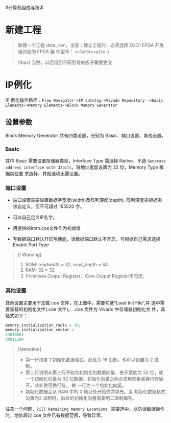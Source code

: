 
#计算机组成与技术 
# 新建工程
>新建一个工程 data_ram，注意：建立工程时，必须选择 EGO1 FPGA 开发板对应的 FPGA 器 件型号： `xc7a50tcsg324-1`

>[!tips] 当然，以后用到不同型号的板子需要更改
# IP例化
IP 例化操作路径：`Flow Navigator->IP Catalog->Vivado Repository ->Basic Elements->Memory Elements->Block Memory Generator`
## 设置参数
Block Memory Generator 共有四类设置，分别为 Basic、端口设置、其他设置。
### Basic
其中 Basic 需要设置存储器类型，Interface Type 需选择 Native，不选 `Generate address interface with 32bits`，将地址宽度设置为 32 位，Memory Type 根据实验要 求选择，其他选项无需设置。
### 端口设置
* 端口设置需要设置数据字宽度(width)及阵列深度(depth). 阵列深度需根据需求自定义，但不可超过 155520 字。

* 可以自己定义IP名字。

* 用提供的irom.coe文件作为初始值
* 写数据端口默认开启写使能，读数据端口默认不开启，可根据自己需求选择 Enable Port Type

>[! Warning]
>1. ROM: readwidth = 32, read_depth = 64
>2. RAM: 32 * 32
>3. Primitives Output Register、Core Output Register不勾选。

### 其他设置
其他设置主要用于加载 coe 文件，在上图中，需要勾选“Load Init File”,并 选中需要装载的初始化文件(.coe 文件)。 .coe 文件为 Vivado 中存储器初始化文 件，其格式如下：
``` verilog
memory_initialization_radix = 16; 
memory_initialization_vector =
24010001
00011100
```

>[!attention] 
>* 第一行指定了初始化数据格式，此处为 16 进制，也可以设置为 2 进制。
>* 第二行说明从第三行开始为初始化的数据向量，由于宽度为 32 位，故一个初始化向量为 32 位数据。初始化向量之间必须用空格或换行符隔开，此处使用换行符， 故 一行为一个初始化向量。
>* 初始化数据会从 RAM 中的 0 地址处开始依次填充。当 初始化数据格式设置为2 进制时，后续的初始化向量需要用二进制编写。

注意一个问题，`Fill Remaining Memory Locations
` 需要选中，以防读数据操作时，地址超过 coe 文件已有数据范围，导致异常。
